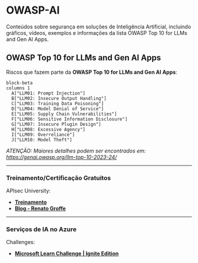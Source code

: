 # OWASP-AI
Conteúdos sobre segurança em soluções de Inteligência Artificial, incluindo gráficos, vídeos, exemplos e informações da lista OWASP Top 10 for LLMs and Gen AI Apps.

## OWASP Top 10 for LLMs and Gen AI Apps

Riscos que fazem parte da **OWASP Top 10 for LLMs and Gen AI Apps**:

```mermaid
block-beta
columns 1
  A["LLM01: Prompt Injection"]
  B["LLM02: Insecure Output Handling"]
  C["LLM03: Training Data Poisoning"]
  D["LLM04: Model Denial of Service"]
  E["LLM05: Supply Chain Vulnerabilities"]
  F["LLM06: Sensitive Information Disclosure"]
  G["LLM07: Insecure Plugin Design"]
  H["LLM08: Excessive Agency"]
  I["LLM09: Overreliance"]
  J["LLM10: Model Theft"]
```

*ATENÇÃO: Maiores detalhes podem ser encontrados em: https://genai.owasp.org/llm-top-10-2023-24/*

---

### Treinamento/Certificação Gratuitos

APIsec University:
- [**Treinamento**](https://www.apisecuniversity.com/courses/securing-llm-nlp-apis)
- [**Blog - Renato Groffe**](https://renatogroffe.medium.com/certifica%C3%A7%C3%A3o-gratuita-em-intelig%C3%AAncia-artificial-securing-llm-nlp-apis-bd8446c38a70)

---

### Serviços de IA no Azure

Challenges:
- [**Microsoft Learn Challenge | Ignite Edition**](https://learn.microsoft.com/pt-br/training/topics/event-challenges?wt.mc_id=ignite24_learnbanner_tier1_cnl&tabs=fabric)
